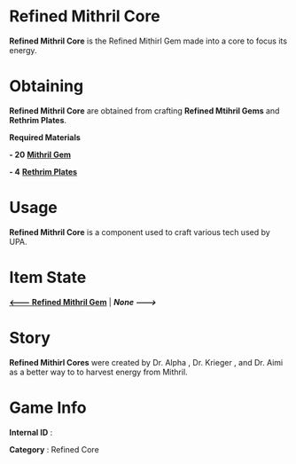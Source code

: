 # Refined Mithril Core

**Refined Mithril Core** is the Refined Mithirl Gem made into a core to focus its energy.

# Obtaining

**Refined Mithril Core** are obtained from crafting **Refined Mtihril Gems** and **Rethrim Plates**.

**Required Materials**

**- 20** [**Mithril Gem**](https://github.com/AlphaMC0/Lone-Martian/blob/main/Mithril%20Gem.md) 

**- 4** [**Rethrim Plates**]()

# Usage

**Refined Mithril Core** is a component used to craft various tech used by UPA.

# Item State

[**<--- Refined Mithril Gem**](https://github.com/AlphaMC0/Lone-Martian/blob/main/Refined%20Mithril%20Gem.md) | ***None --->***

# Story

**Refined Mithirl Cores** were created by Dr. Alpha , Dr. Krieger , and Dr. Aimi as a better way to to harvest energy from Mithril.

# Game Info

**Internal ID** : 

**Category** : Refined Core
